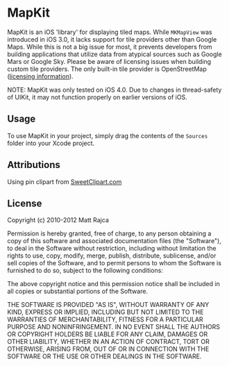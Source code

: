 MapKit
======

MapKit is an iOS 'library' for displaying tiled maps. While `MKMapView` was introduced in iOS 3.0, it lacks support for tile providers other than Google Maps. While this is not a big issue for most, it prevents developers from building applications that utilize data from atypical sources such as Google Mars or Google Sky. Please be aware of licensing issues when building custom tile providers. The only built-in tile provider is OpenStreetMap ([licensing information](http://wiki.openstreetmap.org/wiki/OpenStreetMap_License)).

NOTE: MapKit was only tested on iOS 4.0. Due to changes in thread-safety of UIKit, it may not function properly on earlier versions of iOS.

Usage
-----

To use MapKit in your project, simply drag the contents of the `Sources` folder into your Xcode project.

Attributions
------------

Using pin clipart from [SweetClipart.com](http://sweetclipart.com/)

License
-------

Copyright (c) 2010-2012 Matt Rajca

Permission is hereby granted, free of charge, to any person obtaining a copy
of this software and associated documentation files (the "Software"), to deal
in the Software without restriction, including without limitation the rights
to use, copy, modify, merge, publish, distribute, sublicense, and/or sell
copies of the Software, and to permit persons to whom the Software is
furnished to do so, subject to the following conditions:

The above copyright notice and this permission notice shall be included in
all copies or substantial portions of the Software.

THE SOFTWARE IS PROVIDED "AS IS", WITHOUT WARRANTY OF ANY KIND, EXPRESS OR
IMPLIED, INCLUDING BUT NOT LIMITED TO THE WARRANTIES OF MERCHANTABILITY,
FITNESS FOR A PARTICULAR PURPOSE AND NONINFRINGEMENT. IN NO EVENT SHALL THE
AUTHORS OR COPYRIGHT HOLDERS BE LIABLE FOR ANY CLAIM, DAMAGES OR OTHER
LIABILITY, WHETHER IN AN ACTION OF CONTRACT, TORT OR OTHERWISE, ARISING FROM,
OUT OF OR IN CONNECTION WITH THE SOFTWARE OR THE USE OR OTHER DEALINGS IN
THE SOFTWARE.
